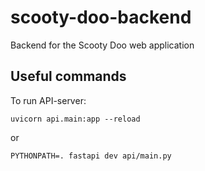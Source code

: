 # scooty-doo-backend
Backend for the Scooty Doo web application

## Useful commands

To run API-server:
```
uvicorn api.main:app --reload
```
or
```
PYTHONPATH=. fastapi dev api/main.py
```
